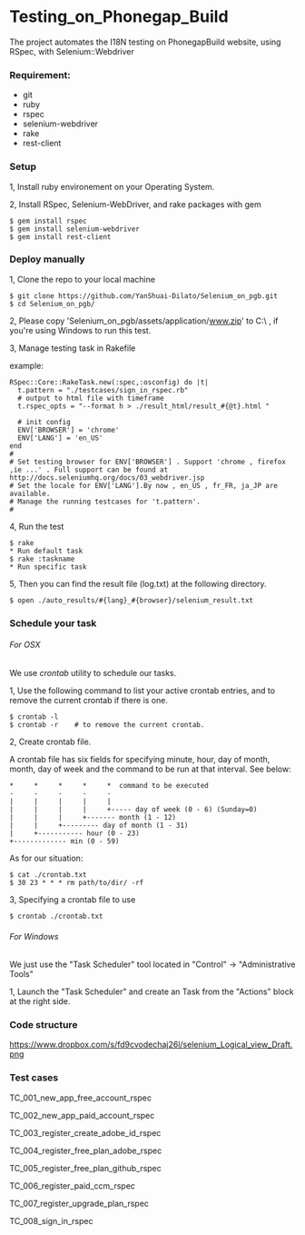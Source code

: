 Testing_on_Phonegap_Build
===============
The project automates the I18N testing on PhonegapBuild website, using RSpec, with Selenium::Webdriver

### Requirement:

- git
- ruby
- rspec
- selenium-webdriver 
- rake
- rest-client

### Setup

1, Install ruby environement on your Operating System. 

2, Install RSpec, Selenium-WebDriver, and rake packages with gem

    $ gem install rspec
	$ gem install selenium-webdriver
	$ gem install rest-client

### Deploy manually 

1, Clone the repo to your local machine
	
	$ git clone https://github.com/YanShuai-Dilato/Selenium_on_pgb.git
	$ cd Selenium_on_pgb/


2, Please copy 'Selenium_on_pgb/assets/application/www.zip' to C:\ , if you're using Windows to run this test. 


3, Manage testing task in Rakefile

   example:
	
    RSpec::Core::RakeTask.new(:spec,:osconfig) do |t|
      t.pattern = "./testcases/sign_in_rspec.rb"  
      # output to html file with timeframe
      t.rspec_opts = "--format h > ./result_html/result_#{@t}.html "
      
	  # init config
      ENV['BROWSER'] = 'chrome'
      ENV['LANG'] = 'en_US'
    end
    # 
    # Set testing browser for ENV['BROWSER'] . Support 'chrome , firefox ,ie ...' . Full support can be found at http://docs.seleniumhq.org/docs/03_webdriver.jsp
    # Set the locale for ENV['LANG'].By now , en_US , fr_FR, ja_JP are available.
    # Manage the running testcases for 't.pattern'.
    #
    
    
4, Run the test 
	
	$ rake
	* Run default task
	$ rake :taskname
	* Run specific task
	
	
5, Then you can find the result file (log.txt) at the following directory. 
	
	$ open ./auto_results/#{lang}_#{browser}/selenium_result.txt
	

### Schedule your task
###### For OSX
We use *crontab* utility to schedule our tasks. 

1, Use the following command to list your active crontab entries, and to remove the current crontab if there is one.  

    $ crontab -l  
    $ crontab -r    # to remove the current crontab. 
    
2, Create crontab file. 

A crontab file has six fields for specifying minute, hour, day of month, month, day of week and the command to be run at that interval. See below:

    *     *     *     *     *  command to be executed
    -     -     -     -     -
    |     |     |     |     |
    |     |     |     |     +----- day of week (0 - 6) (Sunday=0)
    |     |     |     +------- month (1 - 12)
    |     |     +--------- day of month (1 - 31)
    |     +----------- hour (0 - 23)
    +------------- min (0 - 59)
    
As for our situation: 

    $ cat ./crontab.txt
    $ 30 23 * * * rm path/to/dir/ -rf

3, Specifying a crontab file to use

    $ crontab ./crontab.txt
    
    

###### For Windows

We just use the "Task Scheduler" tool located in "Control" -> "Administrative Tools"

1, Launch the "Task Scheduler" and create an Task from the "Actions" block at the right side. 




### Code structure
https://www.dropbox.com/s/fd9cvodechaj26l/selenium_Logical_view_Draft.png


### Test cases 


TC_001_new_app_free_account_rspec

TC_002_new_app_paid_account_rspec

TC_003_register_create_adobe_id_rspec

TC_004_register_free_plan_adobe_rspec

TC_005_register_free_plan_github_rspec

TC_006_register_paid_ccm_rspec

TC_007_register_upgrade_plan_rspec

TC_008_sign_in_rspec

